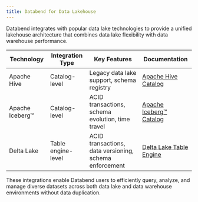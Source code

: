 ```yaml
---
title: Databend for Data Lakehouse
---
```


Databend integrates with popular data lake technologies to provide a unified lakehouse architecture that combines data lake flexibility with data warehouse performance.

| Technology | Integration Type | Key Features | Documentation |
|------------|-----------------|--------------|---------------|
| Apache Hive | Catalog-level | Legacy data lake support, schema registry | [Apache Hive Catalog](01-hive.md) |
| Apache Iceberg™ | Catalog-level | ACID transactions, schema evolution, time travel | [Apache Iceberg™ Catalog](02-iceberg.md) |
| Delta Lake | Table engine-level | ACID transactions, data versioning, schema enforcement | [Delta Lake Table Engine](03-delta.md) |

These integrations enable Databend users to efficiently query, analyze, and manage diverse datasets across both data lake and data warehouse environments without data duplication.
